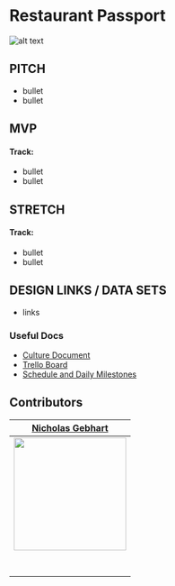 # Restaurant Passport
![alt text](https://cdn2.atlantamagazine.com/wp-content/uploads/sites/4/2019/07/RestaurantEugene01_courtesy.jpg "alt-text")

## PITCH
* bullet
* bullet

## MVP

#### Track:
- bullet
- bullet

## STRETCH

#### Track:
- bullet
- bullet

## DESIGN LINKS / DATA SETS
- links

### Useful Docs
* [Culture Document](url)
* [Trello Board](https://trello.com/b/e7UFiks8/restaurant-passport)
* [Schedule and Daily Milestones](url)

## Contributors


|                                      [Nicholas Gebhart](https://github.com/gebhartn)                                     | 
| :----------------------------------------------------------------------------------------------------------------------: | 
|      [<img src="https://avatars1.githubusercontent.com/u/52334965?s=460&v=4" width = "200" />](https://github.com/gebhartn)      | 
|      [<img src="https://github.com/favicon.ico" width="15"> ](https://github.com/gebhartn)                 | 
| [ <img src="https://static.licdn.com/sc/h/al2o9zrvru7aqj8e1x2rzsrca" width="15"> ](https://www.linkedin.com/in/nicholas-gebhart-707217194/)        | 
